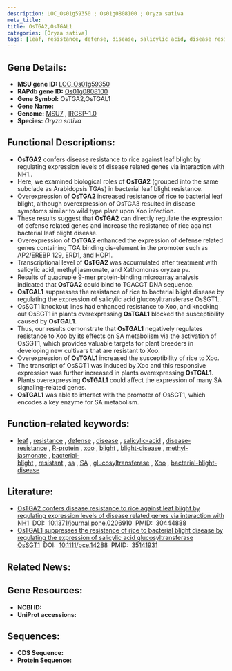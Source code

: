 ```yaml
---
description: LOC_Os01g59350 ; Os01g0808100 ; Oryza sativa
meta_title:
title: OsTGA2,OsTGAL1
categories: [Oryza sativa]
tags: [leaf, resistance, defense, disease, salicylic acid, disease resistance, R protein,  xoo , blight, blight disease, methyl jasmonate, bacterial blight, xoo, resistant, sa, SA, glucosyltransferase, Xoo, bacterial blight disease,  sa ]
---
```


## Gene Details:
- **MSU gene ID:** [LOC_Os01g59350](http://rice.uga.edu/cgi-bin/ORF_infopage.cgi?orf=LOC_Os01g59350)  
- **RAPdb gene ID:** [Os01g0808100](https://rapdb.dna.affrc.go.jp/locus/?name=Os01g0808100)  
- **Gene Symbol:** OsTGA2,OsTGAL1
- **Gene Name:**
- **Genome:**  [MSU7](http://rice.uga.edu/)&nbsp;,&nbsp;[IRGSP-1.0](https://rapdb.dna.affrc.go.jp/download/irgsp1.html)
- **Species:** *Oryza sativa*

## Functional Descriptions:
   - **OsTGA2** confers disease resistance to rice against leaf blight by regulating expression levels of disease related genes via interaction with NH1..
   - Here, we examined biological roles of **OsTGA2** (grouped into the same subclade as Arabidopsis TGAs) in bacterial leaf blight resistance.
   - Overexpression of **OsTGA2** increased resistance of rice to bacterial leaf blight, although overexpression of OsTGA3 resulted in disease symptoms similar to wild type plant upon Xoo infection.
   - These results suggest that **OsTGA2** can directly regulate the expression of defense related genes and increase the resistance of rice against bacterial leaf blight disease.
   - Overexpression of **OsTGA2** enhanced the expression of defense related genes containing TGA binding cis-element in the promoter such as AP2/EREBP 129, ERD1, and HOP1.
   - Transcriptional level of **OsTGA2** was accumulated after treatment with salicylic acid, methyl jasmonate, and Xathomonas oryzae pv.
   - Results of quadruple 9-mer protein-binding microarray analysis indicated that **OsTGA2** could bind to TGACGT DNA sequence.
   - **OsTGAL1** suppresses the resistance of rice to bacterial blight disease by regulating the expression of salicylic acid glucosyltransferase OsSGT1..
   - OsSGT1 knockout lines had enhanced resistance to Xoo, and knocking out OsSGT1 in plants overexpressing **OsTGAL1** blocked the susceptibility caused by **OsTGAL1**.
   - Thus, our results demonstrate that **OsTGAL1** negatively regulates resistance to Xoo by its effects on SA metabolism via the activation of OsSGT1, which provides valuable targets for plant breeders in developing new cultivars that are resistant to Xoo.
   - Overexpression of **OsTGAL1** increased the susceptibility of rice to Xoo.
   - The transcript of OsSGT1 was induced by Xoo and this responsive expression was further increased in plants overexpressing **OsTGAL1**.
   - Plants overexpressing **OsTGAL1** could affect the expression of many SA signaling-related genes.
   - **OsTGAL1** was able to interact with the promoter of OsSGT1, which encodes a key enzyme for SA metabolism.

## Function-related keywords:
   - [leaf](/tags/leaf/)&nbsp;,&nbsp;[resistance](/tags/resistance/)&nbsp;,&nbsp;[defense](/tags/defense/)&nbsp;,&nbsp;[disease](/tags/disease/)&nbsp;,&nbsp;[salicylic-acid](/tags/salicylic-acid/)&nbsp;,&nbsp;[disease-resistance](/tags/disease-resistance/)&nbsp;,&nbsp;[R-protein](/tags/R-protein/)&nbsp;,&nbsp;[xoo](/tags/xoo/)&nbsp;,&nbsp;[blight](/tags/blight/)&nbsp;,&nbsp;[blight-disease](/tags/blight-disease/)&nbsp;,&nbsp;[methyl-jasmonate](/tags/methyl-jasmonate/)&nbsp;,&nbsp;[bacterial-blight](/tags/bacterial-blight/)&nbsp;,&nbsp;[resistant](/tags/resistant/)&nbsp;,&nbsp;[sa](/tags/sa/)&nbsp;,&nbsp;[SA](/tags/SA/)&nbsp;,&nbsp;[glucosyltransferase](/tags/glucosyltransferase/)&nbsp;,&nbsp;[Xoo](/tags/Xoo/)&nbsp;,&nbsp;[bacterial-blight-disease](/tags/bacterial-blight-disease/)

## Literature:
   - [OsTGA2 confers disease resistance to rice against leaf blight by regulating expression levels of disease related genes via interaction with NH1](https://www.doi.org/10.1371/journal.pone.0206910)&nbsp;&nbsp;DOI:&nbsp;&nbsp;[10.1371/journal.pone.0206910](https://www.doi.org/10.1371/journal.pone.0206910)&nbsp;&nbsp;PMID:&nbsp;&nbsp;[30444888](https://pubmed.ncbi.nlm.nih.gov/30444888/)
   - [OsTGAL1 suppresses the resistance of rice to bacterial blight disease by regulating the expression of salicylic acid glucosyltransferase OsSGT1](https://www.doi.org/10.1111/pce.14288)&nbsp;&nbsp;DOI:&nbsp;&nbsp;[10.1111/pce.14288](https://www.doi.org/10.1111/pce.14288)&nbsp;&nbsp;PMID:&nbsp;&nbsp;[35141931](https://pubmed.ncbi.nlm.nih.gov/35141931/)

## Related News:

## Gene Resources:
- **NCBI ID:**  []()
- **UniProt accessions:** [](https://www.uniprot.org/uniprotkb//entry)

## Sequences:
- **CDS Sequence:**
- **Protein Sequence:**
